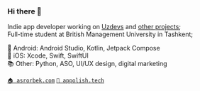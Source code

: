 ### Hi there 👋

Indie app developer working on [Uzdevs](https://uzdevs.com) and [other projects](https://asrorbek.com); <br/>
Full-time student at British Management University in Tashkent;

🤖 Android: Android Studio, Kotlin, Jetpack Compose <br/>
🍎 iOS: Xcode, Swift, SwiftUI <br/>
📚 Other: Python, ASO, UI/UX design, digital marketing

[`🏠 asrorbek.com`](https://asrorbek.com)
[`🏢 appolish.tech`](https://appolish.tech)
